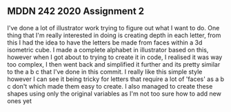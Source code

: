 ## MDDN 242 2020 Assignment 2

I've done a lot of illustrator work trying to figure out what I want to do. One thing that I'm really interested in doing is creating depth in each letter, from this I had the idea to have the letters be made from faces within a 3d isometric cube. I made a complete alphabet in illustrator based on this, however when I got about to trying to create it in code, I realised it was way too complex, I then went back and simplified it further and its pretty similar to the a b c that I've done in this commit. I really like this simple style however I can see it being tricky for letters that require a lot of 'faces' as a b c don't which made them easy to create. I also managed to create these shapes using only the original variables as I'm not too sure how to add new ones yet